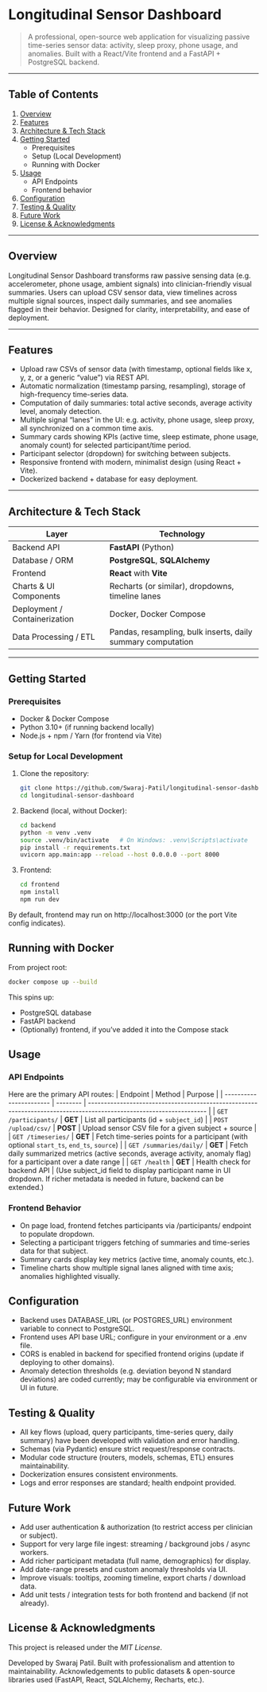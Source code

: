 # Longitudinal Sensor Dashboard

> A professional, open-source web application for visualizing passive time-series sensor data: activity, sleep proxy, phone usage, and anomalies. Built with a React/Vite frontend and a FastAPI + PostgreSQL backend.  

---

## Table of Contents

1. [Overview](#overview)  
2. [Features](#features)  
3. [Architecture & Tech Stack](#architecture--tech-stack)  
4. [Getting Started](#getting-started)  
   * Prerequisites  
   * Setup (Local Development)  
   * Running with Docker  
5. [Usage](#usage)  
   * API Endpoints  
   * Frontend behavior  
6. [Configuration](#configuration)  
7. [Testing & Quality](#testing--quality)  
8. [Future Work](#future-work)  
9. [License & Acknowledgments](#license--acknowledgments)

---

## Overview

Longitudinal Sensor Dashboard transforms raw passive sensing data (e.g. accelerometer, phone usage, ambient signals) into clinician-friendly visual summaries. Users can upload CSV sensor data, view timelines across multiple signal sources, inspect daily summaries, and see anomalies flagged in their behavior. Designed for clarity, interpretability, and ease of deployment.

---

## Features

- Upload raw CSVs of sensor data (with timestamp, optional fields like x, y, z, or a generic “value”) via REST API.  
- Automatic normalization (timestamp parsing, resampling), storage of high-frequency time-series data.  
- Computation of daily summaries: total active seconds, average activity level, anomaly detection.  
- Multiple signal “lanes” in the UI: e.g. activity, phone usage, sleep proxy, all synchronized on a common time axis.  
- Summary cards showing KPIs (active time, sleep estimate, phone usage, anomaly count) for selected participant/time period.  
- Participant selector (dropdown) for switching between subjects.  
- Responsive frontend with modern, minimalist design (using React + Vite).  
- Dockerized backend + database for easy deployment.

---

## Architecture & Tech Stack

| Layer | Technology |
|---|---|
| Backend API | **FastAPI** (Python) |
| Database / ORM | **PostgreSQL**, **SQLAlchemy** |
| Frontend | **React** with **Vite** |
| Charts & UI Components | Recharts (or similar), dropdowns, timeline lanes |
| Deployment / Containerization | Docker, Docker Compose |
| Data Processing / ETL | Pandas, resampling, bulk inserts, daily summary computation |

---

## Getting Started

### Prerequisites

- Docker & Docker Compose  
- Python 3.10+ (if running backend locally)  
- Node.js + npm / Yarn (for frontend via Vite)  

### Setup for Local Development

1. Clone the repository:
    ```bash
    git clone https://github.com/Swaraj-Patil/longitudinal-sensor-dashboard.git
    cd longitudinal-sensor-dashboard
    ```

2. Backend (local, without Docker):
    ```bash
    cd backend
    python -m venv .venv
    source .venv/bin/activate   # On Windows: .venv\Scripts\activate
    pip install -r requirements.txt
    uvicorn app.main:app --reload --host 0.0.0.0 --port 8000
    ```

3. Frontend:
    ```bash
    cd frontend
    npm install
    npm run dev
    ```

By default, frontend may run on http://localhost:3000 (or the port Vite config indicates).

## Running with Docker

From project root:
```bash
docker compose up --build
```

This spins up:
- PostgreSQL database
- FastAPI backend
- (Optionally) frontend, if you’ve added it into the Compose stack

## Usage
### API Endpoints

Here are the primary API routes:
| Endpoint                | Method   | Purpose                                                                                                             |
| ----------------------- | -------- | ------------------------------------------------------------------------------------------------------------------- |
| `GET /participants/`    | **GET**  | List all participants (id + `subject_id`)                                                                           |
| `POST /upload/csv/`     | **POST** | Upload sensor CSV file for a given subject + source                                                                 |
| `GET /timeseries/`      | **GET**  | Fetch time-series points for a participant (with optional `start_ts`, `end_ts`, `source`)                           |
| `GET /summaries/daily/` | **GET**  | Fetch daily summarized metrics (active seconds, average activity, anomaly flag) for a participant over a date range |
| `GET /health`           | **GET**  | Health check for backend API                                                                                        |
(Use subject_id field to display participant name in UI dropdown. If richer metadata is needed in future, backend can be extended.)

### Frontend Behavior
- On page load, frontend fetches participants via /participants/ endpoint to populate dropdown.
- Selecting a participant triggers fetching of summaries and time-series data for that subject.
- Summary cards display key metrics (active time, anomaly counts, etc.).
- Timeline charts show multiple signal lanes aligned with time axis; anomalies highlighted visually.

## Configuration
- Backend uses DATABASE_URL (or POSTGRES_URL) environment variable to connect to PostgreSQL.
- Frontend uses API base URL; configure in your environment or a .env file.
- CORS is enabled in backend for specified frontend origins (update if deploying to other domains).
- Anomaly detection thresholds (e.g. deviation beyond N standard deviations) are coded currently; may be configurable via environment or UI in future.

## Testing & Quality
- All key flows (upload, query participants, time-series query, daily summary) have been developed with validation and error handling.
- Schemas (via Pydantic) ensure strict request/response contracts.
- Modular code structure (routers, models, schemas, ETL) ensures maintainability.
- Dockerization ensures consistent environments.
- Logs and error responses are standard; health endpoint provided.

## Future Work
- Add user authentication & authorization (to restrict access per clinician or subject).
- Support for very large file ingest: streaming / background jobs / async workers.
- Add richer participant metadata (full name, demographics) for display.
- Add date-range presets and custom anomaly thresholds via UI.
- Improve visuals: tooltips, zooming timeline, export charts / download data.
- Add unit tests / integration tests for both frontend and backend (if not already).

## License & Acknowledgments

This project is released under the *MIT License*.

Developed by Swaraj Patil. Built with professionalism and attention to maintainability. Acknowledgements to public datasets & open-source libraries used (FastAPI, React, SQLAlchemy, Recharts, etc.).